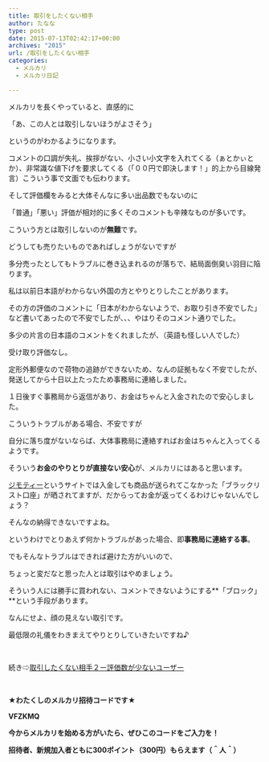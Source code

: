 ```yaml
---
title: 取引をしたくない相手
author: たなな
type: post
date: 2015-07-13T02:42:17+00:00
archives: "2015"
url: /取引をしたくない相手
categories:
  - メルカリ
  - メルカリ日記

---
```

メルカリを長くやっていると、直感的に

「あ、この人とは取引しないほうがよさそう」

というのがわかるようになります。

コメントの口調が失礼、挨拶がない、小さい小文字を入れてくる（ぁとかぃとか）、非常識な値下げを要求してくる（「００円で即決します！」的上から目線発言）こういう事で文面でも伝わります。

そして評価欄をみると大体そんなに多い出品数でもないのに

「普通」「悪い」評価が相対的に多くそのコメントも辛辣なものが多いです。

こういう方とは取引しないのが**無難**です。

どうしても売りたいものであればしょうがないですが

多分売ったとしてもトラブルに巻き込まれるのが落ちで、結局面倒臭い羽目に陥ります。

私は以前日本語がわからない外国の方とやりとりしたことがあります。

その方の評価のコメントに「日本がわからないようで、お取り引き不安でした」など書いてあったので不安でしたが、、、やはりそのコメント通りでした。

多少の片言の日本語のコメントをくれましたが、（英語も怪しい人でした）

受け取り評価なし。

定形外郵便なので荷物の追跡ができないため、なんの証拠もなく不安でしたが、発送してから十日以上たったため事務局に連絡しました。

１日後すぐ事務局から返信があり、お金はちゃんと入金されたので安心しました。

こういうトラブルがある場合、不安ですが

自分に落ち度がないならば、大体事務局に連絡すればお金はちゃんと入ってくるようです。

そういう**お金のやりとりが直接ない安心**が、メルカリにはあると思います。

<a href="http://jmty.jp/" target="_blank">ジモティー</a>というサイトでは入金しても商品が送られてこなかった「ブラックリスト口座」が晒されてますが、だからってお金が返ってくるわけじゃないんでしょう？

そんなの納得できないですよね。

というわけでとりあえず何かトラブルがあった場合、即**事務局に連絡する事**。

でもそんなトラブルはできれば避けた方がいいので、

ちょっと変だなと思った人とは取引はやめましょう。

そういう人には勝手に買われない、コメントできないようにする**「ブロック」**という手段があります。

なんにせよ、顔の見えない取引です。

最低限の礼儀をわきまえてやりとりしていきたいですね♪

&nbsp;

続き⇨<a href="http://www.xqxq.info/取引したくない相手２ー評価数が少ないユーザー" target="_blank">取引したくない相手２ー評価数が少ないユーザー</a>

&nbsp;

**★わたくしのメルカリ招待コードです★**

**VFZKMQ**

**今からメルカリを始める方がいたら、ぜひこのコードをご入力を！**

**招待者、新規加入者ともに300ポイント（300円）もらえます（＾人＾）**